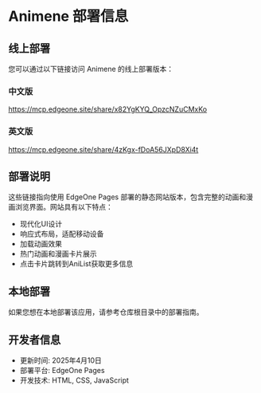 # Animene 部署信息

## 线上部署
您可以通过以下链接访问 Animene 的线上部署版本：

### 中文版
https://mcp.edgeone.site/share/x82YgKYQ_OpzcNZuCMxKo

### 英文版
https://mcp.edgeone.site/share/4zKgx-fDoA56JXpD8Xi4t

## 部署说明
这些链接指向使用 EdgeOne Pages 部署的静态网站版本，包含完整的动画和漫画浏览界面。网站具有以下特点：

- 现代化UI设计
- 响应式布局，适配移动设备
- 加载动画效果
- 热门动画和漫画卡片展示
- 点击卡片跳转到AniList获取更多信息

## 本地部署
如果您想在本地部署该应用，请参考仓库根目录中的部署指南。

## 开发者信息
- 更新时间: 2025年4月10日
- 部署平台: EdgeOne Pages
- 开发技术: HTML, CSS, JavaScript